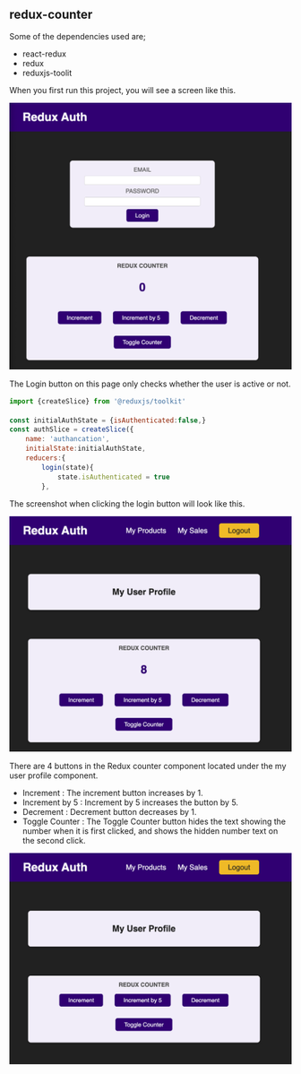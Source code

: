 ## redux-counter

Some of the dependencies used are;
- react-redux
- redux
- reduxjs-toolit 


When you first run this project, you will see a screen like this.


![redux-counter](./assets/reduxAuth-1.png)

The Login button on this page only checks whether the user is active or not.

```js
import {createSlice} from '@reduxjs/toolkit' 

const initialAuthState = {isAuthenticated:false,}
const authSlice = createSlice({
    name: 'authancation',
    initialState:initialAuthState,
    reducers:{
        login(state){
            state.isAuthenticated = true
        },
```

 The screenshot when clicking the login button will look like this.


![redux-counter](./assets/ReducAuth-2.png)

There are 4 buttons in the Redux counter component located under the my user profile component.
- Increment : The increment button increases by 1.
- Increment by 5 : Increment by 5 increases the button by 5.
- Decrement : Decrement button decreases by 1.
- Toggle Counter : The Toggle Counter button hides the text showing the number when it is first clicked, and shows the hidden number text on the second click.

![redux-counter](./assets/reduxAuth-3.png)

